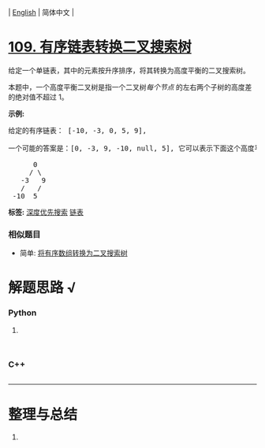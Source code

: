 | [English](README_EN.md) | 简体中文 |

# [109. 有序链表转换二叉搜索树](https://leetcode-cn.com/problems/convert-sorted-list-to-binary-search-tree)
<p>给定一个单链表，其中的元素按升序排序，将其转换为高度平衡的二叉搜索树。</p>

<p>本题中，一个高度平衡二叉树是指一个二叉树<em>每个节点&nbsp;</em>的左右两个子树的高度差的绝对值不超过 1。</p>

<p><strong>示例:</strong></p>

<pre>给定的有序链表： [-10, -3, 0, 5, 9],

一个可能的答案是：[0, -3, 9, -10, null, 5], 它可以表示下面这个高度平衡二叉搜索树：

      0
     / \
   -3   9
   /   /
 -10  5
</pre>

**标签:**  [深度优先搜索](https://leetcode-cn.com/tag/depth-first-search) [链表](https://leetcode-cn.com/tag/linked-list) 
 ### 相似题目
- 简单:	[将有序数组转换为二叉搜索树](https://leetcode-cn.com/problems/convert-sorted-array-to-binary-search-tree) 

# 解题思路 √

### Python

1. 

```python

```


```python

```

### C++

```cpp

```

---



# 整理与总结

1. 